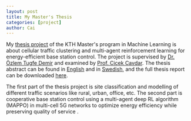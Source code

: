 ```yaml
---
layout: post
title: My Master's Thesis
categories: [project]
author: Cai
---
```


My [thesis project](https://github.com/TZTsai/master-thesis-project) of the KTH Master's program in Machine Learning is about cellular traffic clustering and multi-agent reinforcement learning for energy-efficient base station control. The project is supervised by [Dr. Özlem Tugfe Demir](https://www.kth.se/profile/ozlemtd) and examined by [Prof. Cicek Cavdar](https://www.kth.se/profile/cavdar). The thesis abstract can be found in [English](../../resources/thesis-abstract-en.html) and in [Swedish](../../resources/thesis-abstract-se.html), and the full thesis report can be downloaded [here](../../resources/Cai_Thesis.pdf).

The first part of the thesis project is site classification and modelling of different traffic scenarios like rural, urban, office, etc.
The second part is cooperative base station control using a multi-agent deep RL algorithm (MAPPO) in multi-cell 5G networks to optimize energy efficiency while preserving quality of service .
